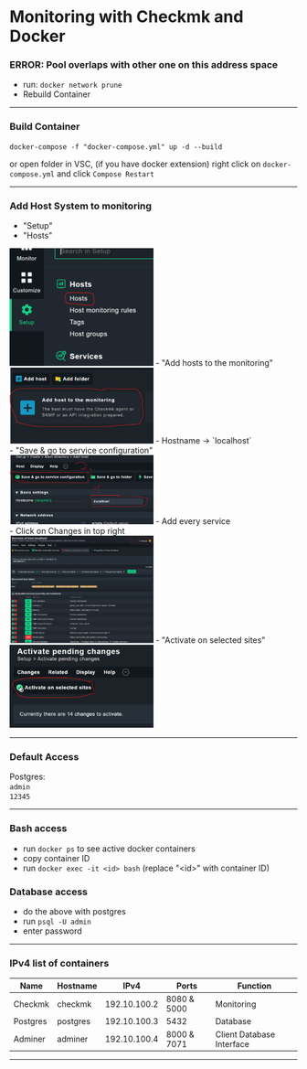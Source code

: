 # Monitoring with Checkmk and Docker
### ERROR: Pool overlaps with other one on this address space
- run: `docker network prune`
- Rebuild Container
------------------------
### Build Container
```
docker-compose -f "docker-compose.yml" up -d --build
```
or open folder in VSC, (if you have docker extension) right click on `docker-compose.yml` and click `Compose Restart`

-------------------------
### Add Host System to monitoring
- "Setup"<br>
- "Hosts"<br>
<img height="auto" width="50%" src="https://github.com/Nevah5/DockerMonitoring/raw/images/1.png">
- "Add hosts to the monitoring"<br>
<img height="auto" width="50%" src="https://github.com/Nevah5/DockerMonitoring/raw/images/2.png">
- Hostname -> `localhost`<br>
- "Save & go to service configuration"<br>
<img height="auto" width="50%" src="https://github.com/Nevah5/DockerMonitoring/raw/images/3.png">
- Add every service<br>
- Click on Changes in top right<br>
<img height="auto" width="50%" src="https://github.com/Nevah5/DockerMonitoring/raw/images/4.png">
- "Activate on selected sites"<br>
<img height="auto" width="50%" src="https://github.com/Nevah5/DockerMonitoring/raw/images/5.png">

--------------------------
### Default Access
Postgres:<br>
`admin`<br>
`12345`<br>

--------------------------
### Bash access
- run `docker ps` to see active docker containers
- copy container ID
- run `docker exec -it <id> bash` (replace "\<id>" with container ID)

### Database access
- do the above with postgres
- run `psql -U admin`
- enter password
--------------------------
### IPv4 list of containers
|Name|Hostname|IPv4|Ports|Function|
|-|-|-|-|-|
|Checkmk|checkmk|192.10.100.2|8080 & 5000|Monitoring|
|Postgres|postgres|192.10.100.3|5432|Database|
|Adminer|adminer|192.10.100.4|8000 & 7071|Client Database Interface|

--------------------------